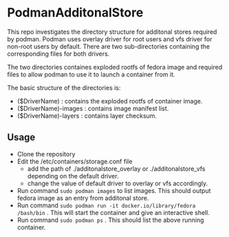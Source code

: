 # PodmanAdditonalStore
This repo investigates the directory structure for additonal stores required by podman.
Podman uses overlay driver for root users and vfs driver for non-root users by default. There are two sub-directories containing the corresponding files for both drivers. 

The two directories containes exploded rootfs of fedora image and required files to allow podman to use it to launch a container from it.

The basic structure of the directories is:
* ($DriverName) : contains the exploded rootfs of container image.
* ($DriverName)-images : contains image manifest list.
* ($DriverName)-layers : contains layer checksum.

## Usage
* Clone the repository
* Edit the /etc/containers/storage.conf file
  * add the path of ./additonalstore_overlay or ./additonalstore_vfs depending on the default driver.
  * change the value of default driver to overlay or vfs accordingly.
* Run command `sudo podman images` to list images. This should output fedora image as an entry from additonal store.
* Run command `sudo podman run -it docker.io/library/fedora /bash/bin` . This will start the container and give an interactive shell.
* Run command `sudo podman ps` . This should list the above running container.
